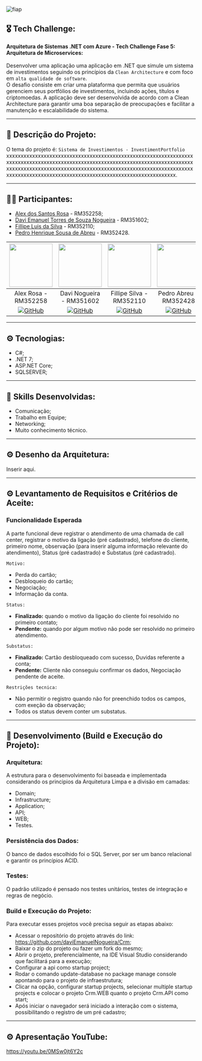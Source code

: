 ![fiap](https://github.com/daviEmanuelNogueira/Crm/assets/104274261/1c28656a-8218-41ed-aeed-5aeae252becc)

## 🎖️ Tech Challenge:
**Arquitetura de Sistemas .NET com Azure - Tech Challenge Fase 5: Arquitetura de Microservices:** <br>
<br>
Desenvolver uma aplicação uma aplicação em .NET que simule um sistema de investimentos seguindo os princípios da `Clean Architecture` e com foco em `alta qualidade de software`. <br>
O desafio consiste em criar uma plataforma que permita que usuários gerenciem seus portfólios de investimentos, incluindo ações, títulos e criptomoedas. A aplicação deve ser desenvolvida de acordo com a Clean Architecture para garantir uma boa separação de preocupações e facilitar a manutenção e escalabilidade do sistema.
__________________________________________________________________________________________________________________________________________________________________________________________________________________________________________________________________________________

## 📱 Descrição do Projeto:
O tema do projeto é: `Sistema de Investimentos - InvestimentPortfolio` xxxxxxxxxxxxxxxxxxxxxxxxxxxxxxxxxxxxxxxxxxxxxxxxxxxxxxxxxxxxxxxxxxxxxxxxxxxxxxxxxxxxxxxxxxxxxxxxxxxxxxxxxxxxxxxxxxxxxxxxxxxxxxxxxxxxxxxxxxxxxxxxxxxxxxxxxxxxxxxxxxxxxxxxxxxxxxxxxxxxxxxxxxxxxxxxxxxxxxxxxxxxxxxxxxxxxxxxxxxxxxxxxxxxxxxxxxxxxxxxxxxxxxxxxxxxxx.

__________________________________________________________________________________________________________________________________________________________________________________________________________________________________________________________________________________

## 💂‍♀️ Participantes: 

- [Alex dos Santos Rosa](https://github.com/aleqsrosa) - RM352258; 
- [Davi Emanuel Torres de Souza Nogueira](https://github.com/daviEmanuelNogueira) - RM351602;
- [Fillipe Luis da Silva](https://github.com/fillipelsilva) - RM352110;
- [Pedro Henrique Sousa de Abreu](https://github.com/PedroAbreuHS) - RM352428.

| [<img loading= "lazy" src = "https://github.com/daviEmanuelNogueira/Crm/assets/104274261/2b4eee74-cbab-4192-91ab-19b75e45bc87" width=115>](https://github.com/aleqsrosa) | [<img loading= "lazy" src = "https://github.com/daviEmanuelNogueira/Crm/assets/104274261/e556f2d4-5312-4670-a54a-046c7de3a42d" width=115>](https://github.com/daviEmanuelNogueira) | [<img loading= "lazy" src = "https://github.com/daviEmanuelNogueira/Crm/assets/104274261/1455c943-2f52-4fcf-999b-1f1614f5cf0a" width=115>](https://github.com/fillipelsilva) | [<img loading= "lazy" src = "https://github.com/daviEmanuelNogueira/Crm/assets/104274261/0c879524-949c-492d-bf16-ea613defa63e" width=115>](https://github.com/PedroAbreuHS)
| :---: | :---: | :---: | :---: |
| Alex Rosa - RM352258 | Davi Nogueira - RM351602 | Fillipe Silva - RM352110 | Pedro Abreu - RM352428 |
| [![GitHub](https://img.shields.io/badge/-black?style=flat-square&logo=Github&link=https://github.com/danielecastroalves)](https://github.com/aleqsrosa) | [![GitHub](https://img.shields.io/badge/-black?style=flat-square&logo=Github&link=https://github.com/danielecastroalves)](https://github.com/daviEmanuelNogueira) | [![GitHub](https://img.shields.io/badge/-black?style=flat-square&logo=Github&link=https://github.com/danielecastroalves)](https://github.com/fillipelsilva) | [![GitHub](https://img.shields.io/badge/-black?style=flat-square&logo=Github&link=https://github.com/danielecastroalves)](https://github.com/PedroAbreuHS) |
__________________________________________________________________________________________________________________________________________________________________________________________________________________________________________________________________________________

## ⚙️ Tecnologias:
* C#;
* .NET 7;
* ASP.NET Core;
* SQLSERVER;

__________________________________________________________________________________________________________________________________________________________________________________________________________________________________________________________________________________

## 🥋 Skills Desenvolvidas:
* Comunicação;
* Trabalho em Equipe;
* Networking;
* Muito conhecimento técnico.

__________________________________________________________________________________________________________________________________________________________________________________________________________________________________________________________________________________

## ⚙️ Desenho da Arquitetura:
Inserir aqui.
__________________________________________________________________________________________________________________________________________________________________________________________________________________________________________________________________________________

## ⚙️ Levantamento de Requisitos e Critérios de Aceite:

### Funcionalidade Esperada
A parte funcional deve registrar o atendimento de uma chamada de call center, registrar o motivo da ligação (pré cadastrado), telefone do cliente, primeiro nome, observação (para inserir alguma informação relevante do atendimento), Status (pré cadastrado) e Substatus (pré cadastrado).

`Motivo:`
- Perda do cartão;
- Desbloqueio do cartão;
- Negociação;
- Informação da conta.

`Status:`
- **Finalizado:** quando o motivo da ligação do cliente foi resolvido no primeiro contato;
- **Pendente:** quando por algum motivo não pode ser resolvido no primeiro atendimento.

`Substatus:`
- **Finalizado:** Cartão desbloqueado com sucesso, Duvidas referente a conta;
- **Pendente:** Cliente não conseguiu confirmar os dados, Negociação pendente de aceite.

`Restrições tecnica:`
- Não permitir o registro quando não for preenchido todos os campos, com exeção da observação;
- Todos os status devem conter um substatus.
__________________________________________________________________________________________________________________________________________________________________________________________________________________________________________________________________________________

## 🧪 Desenvolvimento (Build e Execução do Projeto):

### Arquitetura:
A estrutura para o desenvolvimento foi baseada e implementada considerando os principios da Arquitetura Limpa e a divisão em camadas:
- Domain;
- Infrastructure;
- Application;
- API;
- WEB;
- Testes.

### Persistência dos Dados:
O banco de dados escolhido foi o SQL Server, por ser um banco relacional e garantir os princípios ACID.

### Testes:
O padrão utilizado é pensado nos testes unitários, testes de integração e regras de negócio.

### Build e Execução do Projeto:
Para executar esses projetos você precisa seguir as etapas abaixo:
- Acessar o repositório do projeto através do link: https://github.com/daviEmanuelNogueira/Crm;
- Baixar o zip do projeto ou fazer um fork do mesmo;
- Abrir o projeto, preferencialmente, na IDE Visual Studio considerando que facilitará para a execução;
- Configurar a api como startup project;
- Rodar o comando update-database no package manage console apontando para o projeto de infraestrutura;
- Clicar na opção, configurar startup projects, selecionar multiple startup projects e colocar o projeto Crm.WEB quanto o projeto Crm.API como start;
- Após iniciar o navegador será iniciado a interação com o sistema, possibilitando o registro de um pré cadastro;

__________________________________________________________________________________________________________________________________________________________________________________________________________________________________________________________________________________

## ⚙️ Apresentação YouTube:
https://youtu.be/0MSw0jt6Y2c
